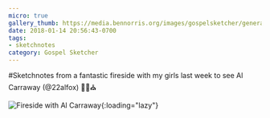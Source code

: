 ```yaml
---
micro: true
gallery_thumb: https://media.bennorris.org/images/gospelsketcher/general/jan-17-carraway-fireside.jpg
date: 2018-01-14 20:56:43-0700
tags:
- sketchnotes
category: Gospel Sketcher
---
```


#Sketchnotes from a fantastic fireside with my girls last week to see Al Carraway (@22alfox) ✍🏼⛪️

![Fireside with Al Carraway](https://media.bennorris.org/images/gospelsketcher/general/jan-17-carraway-fireside.jpg){:loading="lazy"}